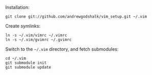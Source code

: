 Installation:

    git clone git://github.com/andrewgodshalk/vim_setup.git ~/.vim

Create symlinks:

    ln -s ~/.vim/vimrc ~/.vimrc
    ln -s ~/.vim/gvimrc ~/.gvimrc

Switch to the `~/.vim` directory, and fetch submodules:

    cd ~/.vim
    git submodule init
    git submodule update
